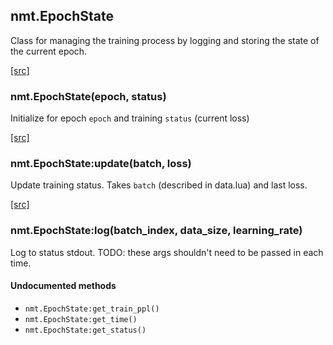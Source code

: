 <a name="nmt.EpochState.dok"></a>


## nmt.EpochState ##

 Class for managing the training process by logging and storing
  the state of the current epoch.


<a class="entityLink" href="https://github.com/opennmt/opennmt/blob/4c0bcf611742747cff93bca11bed1ae0ffc5e078/lib/train/epoch_state.lua#L9">[src]</a>
<a name="nmt.EpochState"></a>


### nmt.EpochState(epoch, status) ###

 Initialize for epoch `epoch` and training `status` (current loss)

<a class="entityLink" href="https://github.com/opennmt/opennmt/blob/4c0bcf611742747cff93bca11bed1ae0ffc5e078/lib/train/epoch_state.lua#L28">[src]</a>
<a name="nmt.EpochState:update"></a>


### nmt.EpochState:update(batch, loss) ###

 Update training status. Takes `batch` (described in data.lua) and last loss.

<a class="entityLink" href="https://github.com/opennmt/opennmt/blob/4c0bcf611742747cff93bca11bed1ae0ffc5e078/lib/train/epoch_state.lua#L38">[src]</a>
<a name="nmt.EpochState:log"></a>


### nmt.EpochState:log(batch_index, data_size, learning_rate) ###

 Log to status stdout.
  TODO: these args shouldn't need to be passed in each time. 


#### Undocumented methods ####

<a name="nmt.EpochState:get_train_ppl"></a>
 * `nmt.EpochState:get_train_ppl()`
<a name="nmt.EpochState:get_time"></a>
 * `nmt.EpochState:get_time()`
<a name="nmt.EpochState:get_status"></a>
 * `nmt.EpochState:get_status()`
